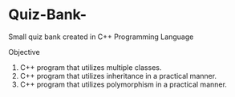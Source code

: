 # Quiz-Bank-
Small quiz bank created in C++ Programming Language

Objective
1.  C++ program that utilizes multiple classes.
2.  C++ program that utilizes inheritance in a practical manner.
3.  C++ program that utilizes polymorphism in a practical manner.



